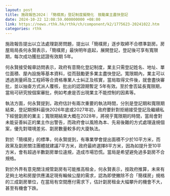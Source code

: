 ```yaml
---
layout: post
title: 施政報告2024｜「簡樸房」登記制度擬簡化　鼓勵業主盡快登記
date: 2024-10-22 12:08:59.000000000 +08:00
link: https://news.rthk.hk/rthk/ch/component/k2/1775623-20241022.htm
categories: rthk
---
```


施政報告提出以立法處理劏房問題，提出以「簡樸房」逐步取締不合標準劏房。房屋局局長何永賢表示，「簡樸房」最快明年底起，展開登記，登記後可享有寬限期，每次成功獲批認證有效期 5年。

何永賢接受報章訪問表示，政府有意簡化登記制度，業主只需登記姓名、地址、單位面積、屋內設施等基本資料，從而鼓勵更多業主盡快登記。寬限期內，業主可以透過測量師及工程師等合資格專業人士糾正及核實，當局取得文件後，就會盡快審批，並以抽查方式派人覆核，批出的認證期暫定 5年有效。至於會否延長寬限期，當局可研究按個案審批，例如考慮是否出現業主不能控制的因素等。

執法方面，何永賢提到，政府估計有兩次重要的執法時間，分別是登記期和寬限期結束，登記期預料最快2026年底或2027年初，政府要針對拒絕接受登記及繼續私下經營劏房的業主；寬限期結束大概在2028年，將視乎寬限期的時間，當局會對未能妥善糾正的業主作出警告，而政府會以風險為本、先易後難的方式處理違規個案，優先對環境差劣、劏房數量較多的大廈執法。

對於「簡樸房」的標準，何永賢提到，有專業學會提出面積不少於10平方米，而政黨及劏房關注團體就建議7平方米，政府最終選擇8平方米，因為如提升至10平方米，會有超過半數劏房單位違規，造成市場恐慌。當局是希望避免過多劏房不合規格。

對於外界有意見關注規管劏房有可能推高租金，何永賢表示，按政府推算，未來有足夠土地和房屋供應滿足現有輪候公屋的需求，認為即使撇除不合「簡樸房」規格的三成劏房單位，在當局有空間應付需求下，估計劏房租金大幅攀升的機會不大，甚至有機會下跌。
